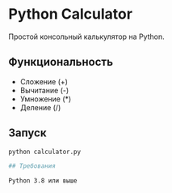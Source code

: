 # Python Calculator

Простой консольный калькулятор на Python.

## Функциональность

- Сложение (+)
- Вычитание (-)
- Умножение (*)
- Деление (/)

## Запуск

```bash
python calculator.py

## Требования

Python 3.8 или выше
